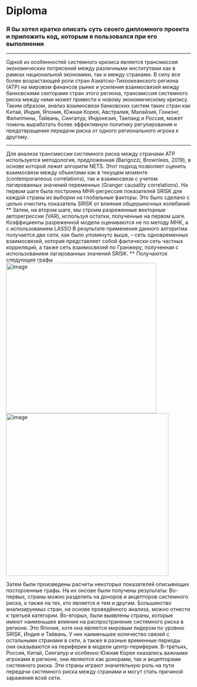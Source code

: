 # Diploma

### Я бы хотел кратко описать суть своего дипломного проекта и приложить код, которым я пользовался при его выполнении
***
Одной из особенностей системного кризиса является трансмиссия экономических потрясений между различными институтами как в рамках национальной экономики, так и между странами. В силу все более возрастающей роли стран Азиатско-Тихоокеанского региона (АТР) на мировом финансов рынке и усиления взаимосвязей между банковскими секторами стран этого региона, трансмиссия системного риска между ними может привести к новому экономическому кризису. Таким образом, анализ взаимосвязи банковских систем таких стран как Китай, Индия, Япония, Южная Корея, Австралия, Малайзия, Гонконг, Филиппины, Тайвань, Сингапур, Индонезия, Таиланд и Россия, может помочь выработать более эффективную политику регулирования и предотвращения передачи риска от одного регионального игрока к другому.
***
Для анализа трансмиссии системного риска между странами АТР используется методология, предложенная (Barigozzi, Brownlees, 2019), в основе которой лежит алгоритм NETS. Этот подход позволяет оценить взаимосвязи между объектами как в текущем моменте (contemporaneous correlations), так и взаимосвязи с учетом лагированных значений переменных (Granger causality correlations).
На первом шаге была построена МНК-регрессия показателей SRISK для каждой страны из выборки на глобальные факторы. Это было сделано с целью очистить показатель SRISK от влияния общерыночных колебаний
**
Затем, на втором шаге, мы строим разреженные векторные авторегрессии (VAR), используя остатки, полученные на первом шаге.
Коэффициенты разреженной модели оцениваются не по методу МНК, а с использованием LASSO
В результате применения данного алгоритма получается две сети, как было упомянуто выше, – сеть одновременных взаимосвязей, которая представляет собой фактически сеть частных корреляций, а также сеть взаимосвязей по Гранжеру, полученная с использованием лагированных значений SRISK.
**
Получаются следующие графы 
<img width="410" alt="image" src="https://user-images.githubusercontent.com/101235293/204446130-09871b96-6b36-47b3-a468-aa74b39eeaad.png">
<img width="443" alt="image" src="https://user-images.githubusercontent.com/101235293/204446162-6b25524f-c901-4c96-a3d2-069c783293fe.png">

Затем были произведены расчеты некоторых показателей описывющих постороенные графы.
На их онсове были получены результаты:
Во-первых, страны можно разделить на доноров и акцепторов системного риска, а также на тех, кто является и тем и другим. Большинство анализируемых стран, на основе проведённого анализа, можно отнести к третьей категории. 
Во-вторых, были выявлены страны, которые имеют наименьшее влияние на распространение системного риска в регионе. Это Япония, хотя она является мировым лидером по уровню SRISK, Индия и Тайвань. У них наименьшее количество связей с остальными странами в сети, а также в разные временные периоды они оказываются на периферии в модели центр-периферия. 
В-третьих, Россия, Китай, Сингапур и особенно Южная Корея оказались важными игроками в регионе, они являются как донорами, так и акцепторами системного риска. Эти страны играют значительную роль на пути передачи системного риска между странами и могут стать причиной заражения всей сети.

